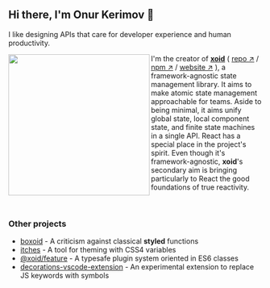 ## Hi there, I'm Onur Kerimov 👋

I like designing APIs that care for developer experience and human productivity.

<a href="https://xoid.dev">
  <img width="280" src="https://raw.githubusercontent.com/onurkerimov/xoid/master/assets/logo-full.svg" align="left" />
</a>
  
I'm the creator of [**xoid**](https://github.com/onurkerimov/xoid) ( [repo ↗︎](https://github.com/onurkerimov/xoid) / [npm ↗︎](https://www.npmjs.com/package/xoid) / [website ↗︎](https://xoid.dev) ), a framework-agnostic state management library. It aims to make atomic state management approachable for teams. Aside to being minimal, it aims unify global state, local component state, and finite state machines in a single API. React has a special place in the project's spirit. Even though it's framework-agnostic, **xoid**'s secondary aim is bringing particularly to React the good foundations of true reactivity.

</br>

### Other projects
- [boxoid](https://github.com/onurkerimov/boxoid) - A criticism against classical **styled** functions
- [itches](https://github.com/onurkerimov/itches) - A tool for theming with CSS4 variables
- [@xoid/feature](https://www.npmjs.com/package/@xoid/feature) - A typesafe plugin system oriented in ES6 classes
- [decorations-vscode-extension](https://github.com/onurkerimov/decorations-vscode-extension) - An experimental extension to replace JS keywords with symbols
